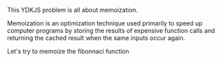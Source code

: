 This YDKJS problem is all about memoization. 

Memoization is an optimization technique used primarily to speed up computer programs by storing the results of expensive function calls and returning the cached result when the same inputs occur again.

Let's try to memoize the fibonnaci function 